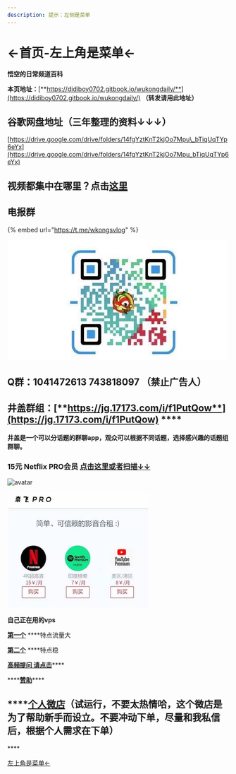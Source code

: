 ```yaml
---
description: 提示：左侧是菜单
---
```


# ←首页-左上角是菜单←

**悟空的日常频道百科**

**本页地址：**[**https://didiboy0702.gitbook.io/wukongdaily/**](https://didiboy0702.gitbook.io/wukongdaily/)     **（转发请用此地址）**

## 谷歌网盘地址（三年整理的资料↓↓↓）

[https://drive.google.com/drive/folders/14fgYztKnT2kjOo7Mpu\_bTiqUqTYp6eYx](https://drive.google.com/drive/folders/14fgYztKnT2kjOo7Mpu_bTiqUqTYp6eYx)

## **视频都集中在哪里**？点击[这里](shi-pin-fa-bu-ping-tai-hui-zong.md)

## 电报群

{% embed url="https://t.me/wkongsvlog" %}

![](.gitbook/assets/111.jpg)

## **Q群：1041472613   743818097  （禁止广告人）**

## 井盖群组：[**https://jg.17173.com/i/f1PutQow**](https://jg.17173.com/i/f1PutQow)   ****

**井盖是一个可以分话题的群聊app，观众可以根据不同话题，选择感兴趣的话题组群聊。**

### 15元 Netflix PRO会员 [点击这里或者扫描↓↓](https://naifei.pro/m/?rid=1p5c6)

![avatar](https://github.com/ligl0702/Pan/blob/master/%E5%BE%AE%E4%BF%A1%E5%9B%BE%E7%89%87_20201201113913.jpg?raw=true)

![](.gitbook/assets/41609500901.pic-fu-ben-.jpg)

**自己正在用的vps** 

[**第一个**](https://jike0.com/auth/register?code=xoWW) ****特点流量大

[**第二个**](https://bit.ly/3qBrde6) ****特点稳

[**高频提问 请点击**](test/gao-pin-ti-wen.md)\*\*\*\*

\*\*\*\*[**赞助**](zan-zhu.md)\*\*\*\*

## \*\*\*\*[**个人微店**](ge-ren-wei-dian.md)**（试运行，不要太热情哈，这个微店是为了帮助新手而设立。不要冲动下单，尽量和我私信后，根据个人需求在下单）**

\*\*\*\*

[左上角是菜单←](test/gao-pin-ti-wen.md)

